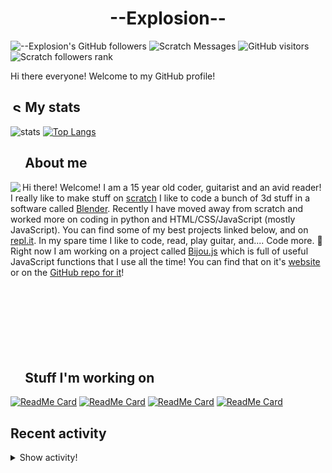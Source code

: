 # <div align="center">--Explosion--</div>

![--Explosion's GitHub followers](https://img.shields.io/github/followers/Explosion-Scratch?color=00bbbb&style=for-the-badge&logo=github&logoColor=fff) 
![Scratch Messages](https://img.shields.io/badge/dynamic/json?label=Scratch+Messages&query=count&url=https%3A%2F%2Fapi.scratch.mit.edu%2Fusers%2f--Explosion--%2Fmessages%2Fcount&color=00bbbb&style=for-the-badge&logo=scratch&logoColor=fff)
![GitHub visitors](https://visitor-badge-reloaded.herokuapp.com/badge?page_id=explosion-scratch.visitor.badge.reloaded&color=00bbbb&style=for-the-badge&logo=github)
![Scratch followers rank](https://img.shields.io/badge/dynamic/json?style=for-the-badge&cacheSeconds=1&logoColor=fff&color=00bbbb&label=Followers%20rank:%20&logo=scratch&query=statistics.ranks.followers&url=https://scratchdb.lefty.one/v2/user/info/--explosion--)

Hi there everyone! Welcome to my GitHub profile! 

##  <img src="https://static.thenounproject.com/png/5639-200.png" alt="Statistics Icons - Download Free Vector Icons | Noun Project" width="15px"/> My stats
![stats](https://github-readme-stats.vercel.app/api?username=Explosion-Scratch&include_all_commits=true&show_icons=true&theme=prussian&count_private=true&cache_seconds=1801)
[![Top Langs](https://github-readme-stats.vercel.app/api/top-langs/?username=Explosion-Scratch&theme=prussian&layout=compact)](explosion.cf)

##  <img src="http://cdn.onlinewebfonts.com/svg/img_256848.png" width="15px"> About me

<img src="https://bestanimations.com/media/explosions/933419296explosion-animation-1.gif" align="left" />

Hi there! Welcome! I am a 15 year old coder, guitarist and an avid reader! I really like to make stuff on [scratch](https://scratch.mit.edu/users/--explosion--) I like to code a bunch of 3d stuff in a software called [Blender](blender.org). Recently I have moved away from scratch and worked more on coding in python and HTML/CSS/JavaScript (mostly JavaScript). You can find some of my best projects linked below, and on [repl.it](https://repl.it/@ExplosionScratc). In my spare time I like to code, read, play guitar, and.... Code more. 🤦 Right now I am working on a project called [Bijou.js](https://bijou.js.org) which is full of useful JavaScript functions that I use all the time! You can find that on it's [website](https://bijou.js.org) or on the [GitHub repo for it](https://github.com/bijou-js/bijou.js)!
<br><br><br><br>
<br><br><br><br>
##  <img src="https://www.vhv.rs/dpng/d/433-4335411_work-work-icon-png-transparent-png.png" width="15px"/> Stuff I'm working on

[![ReadMe Card](https://github-readme-stats.vercel.app/api/pin/?height=100&username=Bijou-js&repo=Bijou.js&theme=prussian)](https://bijou.js.org)
[![ReadMe Card](https://github-readme-stats.vercel.app/api/pin/?height=100&username=Explosion-Scratch&repo=ripple&theme=prussian)](https://github.com/explosion-scratch/ripple)
[![ReadMe Card](https://github-readme-stats.vercel.app/api/pin/?height=100&username=Explosion-Scratch&repo=notes&theme=prussian)](https://notes.explosionscratc.repl.co)
[![ReadMe Card](https://github-readme-stats.vercel.app/api/pin/?height=100&username=Explosion-Scratch&repo=api&theme=prussian)](https://github.com/explosion-scratch/api)

## Recent activity

<details><summary>Show activity!</summary>
<ul>
<li><p>3 minutes ago – <a href="https://github.com/Bijou-js/Bijou.js/commit/d327e4c18fe2aeb70b60efd77c3683820008813b"><code>d327e4c</code></a>– [Release] :tada: yay v8.2.0 (<a href="https://github.com/Bijou-js/Bijou.js">Bijou-js/Bijou.js</a>)</p></li>
<li><p>3 minutes ago – Merged a <a href="https://github.com/Bijou-js/Bijou.js/pull/242">pull request</a> in <a href="https://github.com/Bijou-js/Bijou.js">Bijou-js/Bijou.js</a></p></li>
<li><p>5 minutes ago – <a href="https://github.com/Bijou-js/Bijou.js/commit/499fb2225cf595e743fe9fa53f84eda187e960a0"><code>499fb22</code></a>– Update package.json (<a href="https://github.com/Bijou-js/Bijou.js">Bijou-js/Bijou.js</a>)</p></li>
<li><p>7 minutes ago – <a href="https://github.com/Bijou-js/Bijou.js/commit/89994a3047ef614a4e5c6d2fe92a6efa97aa79e2"><code>89994a3</code></a>– Add stuff to exports (<a href="https://github.com/Bijou-js/Bijou.js">Bijou-js/Bijou.js</a>)</p></li>
<li><p>17 minutes ago – <a href="https://github.com/Bijou-js/Bijou.js/commit/8b7ca17fa8f5520da075b853f2c784508a4025f0"><code>8b7ca17</code></a>– Fixed some stuff in the random function (<a href="https://github.com/Bijou-js/Bijou.js">Bijou-js/Bijou.js</a>)</p></li>
<li><p>28 minutes ago – <a href="https://github.com/Bijou-js/Bijou.js/commit/6f9b3384f2f626c909c045f39d3d129681d382a4"><code>6f9b338</code></a>– delete (<a href="https://github.com/Bijou-js/Bijou.js">Bijou-js/Bijou.js</a>)</p></li>
<li><p>28 minutes ago – <a href="https://github.com/Bijou-js/Bijou.js/commit/a81f94f29f17c07277ff2d1aec5e70799dfb0476"><code>a81f94f</code></a>– Add t.bat to gitignore (<a href="https://github.com/Bijou-js/Bijou.js">Bijou-js/Bijou.js</a>)</p></li>
<li><p>29 minutes ago – <a href="https://github.com/Bijou-js/Bijou.js/commit/be51ad1a29d8c26ed675ad0011c1fc0bacc3a1f0"><code>be51ad1</code></a>– Fixes to htmlToImage (<a href="https://github.com/Bijou-js/Bijou.js">Bijou-js/Bijou.js</a>)</p></li>
<li><p>17 hours, 25 minutes ago – closed a <a href="https://github.com/Explosion-Scratch/google/pull/3">pull request</a> in <a href="https://github.com/Explosion-Scratch/google">Explosion-Scratch/google</a></p></li>
<li><p>17 hours, 28 minutes ago – Commented in <a href="https://github.com/kazzkiq/CodeFlask/issues/129#issuecomment-826021662">kazzkiq/CodeFlask</a><blockquote>Thanks </blockquote></p></li>
<li><p>18 hours, 13 minutes ago – <a href="https://github.com/Explosion-Scratch/Explosion-scratch/commit/c21a15f7350e0fc8577fb66865f8c279b985c706"><code>c21a15f</code></a>– This is not the commit message you are looking for (<a href="https://github.com/Explosion-Scratch/Explosion-scratch">Explosion-Scratch/Explosion-scratch</a>)</p></li>
<li><p>1 day, 3 hours, 43 minutes ago – <a href="https://github.com/Explosion-Scratch/Explosion-scratch/commit/e242b4b349add1b4db33b6ed2f7c44d83407ce1d"><code>e242b4b</code></a>– Update update.yml (<a href="https://github.com/Explosion-Scratch/Explosion-scratch">Explosion-Scratch/Explosion-scratch</a>)</p></li>
<li><p>1 day, 4 hours, 15 minutes ago – <a href="https://github.com/Bijou-js/Bijou.js/commit/fc79164aa4030597d7584bed310a5aa490f26d74"><code>fc79164</code></a>– mergymergemerge (<a href="https://github.com/Bijou-js/Bijou.js">Bijou-js/Bijou.js</a>)</p></li>
<li><p>1 day, 4 hours, 15 minutes ago – Merged a <a href="https://github.com/Bijou-js/Bijou.js/pull/241">pull request</a> in <a href="https://github.com/Bijou-js/Bijou.js">Bijou-js/Bijou.js</a></p></li>
<li><p>1 day, 6 hours, 54 minutes ago – <a href="https://github.com/Explosion-Scratch/Explosion-scratch/commit/ed363e9421a3fb75ebc9044275c22ff0b0d6716e"><code>ed363e9</code></a>– Update update.yml (<a href="https://github.com/Explosion-Scratch/Explosion-scratch">Explosion-Scratch/Explosion-scratch</a>)</p></li>
<li><p>1 day, 6 hours, 57 minutes ago – <a href="https://github.com/Explosion-Scratch/Explosion-scratch/commit/28fb9cae8cf0e140b5f285134194979ac1ac18aa"><code>28fb9ca</code></a>– It compiles! 🎉 (50 points for Gryffindor) (<a href="https://github.com/Explosion-Scratch/Explosion-scratch">Explosion-Scratch/Explosion-scratch</a>)</p></li>
<li><p>1 day, 6 hours, 59 minutes ago – <a href="https://github.com/Explosion-Scratch/Explosion-scratch/commit/1a36eaed2fc1c590e865cd72f4ff28d729c8848c"><code>1a36eae</code></a>– I just wanna tell you how I'm feeling (<a href="https://github.com/Explosion-Scratch/Explosion-scratch">Explosion-Scratch/Explosion-scratch</a>)</p></li>
<li><p>1 day, 7 hours, 4 minutes ago – Commented in <a href="https://github.com/Explosion-Scratch/Explosion-scratch/pull/6#issuecomment-825643556">Explosion-Scratch/Explosion-scratch</a><blockquote>Testing PR comment activity</blockquote></p></li>
<li><p>1 day, 7 hours, 7 minutes ago – <a href="https://github.com/Explosion-Scratch/Explosion-scratch/commit/1f84cfbb757ab88fab7b601888fea94823cac3b7"><code>1f84cfb</code></a>– Fix the fixes (<a href="https://github.com/Explosion-Scratch/Explosion-scratch">Explosion-Scratch/Explosion-scratch</a>)</p></li>
<li><p>1 day, 7 hours, 8 minutes ago – <a href="https://github.com/Explosion-Scratch/Explosion-scratch/commit/6a56e453a53c7a4ed3ee4ac315f39c40c8744169"><code>6a56e45</code></a>– 🥇 NO TIME TO COMMIT, MY PEOPLE NEED ME🥇 (<a href="https://github.com/Explosion-Scratch/Explosion-scratch">Explosion-Scratch/Explosion-scratch</a>)</p></li>
<li><p>1 day, 7 hours, 25 minutes ago – <a href="https://github.com/Explosion-Scratch/Explosion-scratch/commit/2089f5d9d52fe11d34ddc4668def2734e997f0a9"><code>2089f5d</code></a>– no more boring commit messages lmao (<a href="https://github.com/Explosion-Scratch/Explosion-scratch">Explosion-Scratch/Explosion-scratch</a>)</p></li>
<li><p>1 day, 7 hours, 27 minutes ago – <a href="https://github.com/Explosion-Scratch/Explosion-scratch/commit/acff51e19a03d040c4ebb1631621abf756481c8d"><code>acff51e</code></a>– Update update.yml (<a href="https://github.com/Explosion-Scratch/Explosion-scratch">Explosion-Scratch/Explosion-scratch</a>)</p></li>
<li><p>1 day, 7 hours, 30 minutes ago – closed a <a href="https://github.com/Explosion-Scratch/Explosion-scratch/pull/4">pull request</a> in <a href="https://github.com/Explosion-Scratch/Explosion-scratch">Explosion-Scratch/Explosion-scratch</a></p></li>
<li><p>1 day, 7 hours, 30 minutes ago – <a href="https://github.com/Explosion-Scratch/Explosion-scratch/commit/59e370034e56e0fb4ed49c3d2905550ecbf87d75"><code>59e3700</code></a>– Restyled by prettier-markdown (<a href="https://github.com/Explosion-Scratch/Explosion-scratch">Explosion-Scratch/Explosion-scratch</a>)</p></li>
</ul>
</details>
